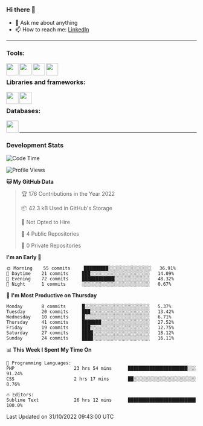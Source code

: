 ### Hi there 👋

<!-- - 🔭 I’m currently working on [huyviet] -->
- 💬 Ask me about anything
- 📫 How to reach me: [LinkedIn]
<!-- - ⚡ Fun fact: abc -->

---

### Tools:
<img align='left' height="32" width="32" src="https://cdn.jsdelivr.net/npm/simple-icons@4.8.0/icons/phpstorm.svg" />
<img align='left' height="32" width="32" src="https://cdn.jsdelivr.net/npm/simple-icons@4.8.0/icons/sublimetext.svg" />
<img align='left' height="32" width="32" src="https://cdn.jsdelivr.net/npm/simple-icons@4.8.0/icons/laragon.svg" />
<img align='left' height="32" width="32" src="https://cdn.jsdelivr.net/npm/simple-icons@4.8.0/icons/xampp.svg" />
<br>

### Libraries and frameworks:
<img align='left' height="32" width="32" src="https://cdn.jsdelivr.net/npm/simple-icons@4.8.0/icons/laravel.svg" />
<img align='left' height="32" width="32" src="https://cdn.jsdelivr.net/npm/simple-icons@4.8.0/icons/jquery.svg" />
<br>

### Databases:
<img align='left' height="32" width="32" src="https://cdn.jsdelivr.net/npm/simple-icons@4.8.0/icons/mysql.svg" />
<br>

---
### Development Stats
<!--START_SECTION:waka-->
![Code Time](http://img.shields.io/badge/Code%20Time-281%20hrs%2041%20mins-blue)

![Profile Views](http://img.shields.io/badge/Profile%20Views-4-blue)

**🐱 My GitHub Data** 

> 🏆 176 Contributions in the Year 2022
 > 
> 📦 42.3 kB Used in GitHub's Storage 
 > 
> 🚫 Not Opted to Hire
 > 
> 📜 4 Public Repositories 
 > 
> 🔑 0 Private Repositories  
 > 
**I'm an Early 🐤** 

```text
🌞 Morning    55 commits     █████████░░░░░░░░░░░░░░░░   36.91% 
🌆 Daytime    21 commits     ███░░░░░░░░░░░░░░░░░░░░░░   14.09% 
🌃 Evening    72 commits     ████████████░░░░░░░░░░░░░   48.32% 
🌙 Night      1 commits      ░░░░░░░░░░░░░░░░░░░░░░░░░   0.67%

```
📅 **I'm Most Productive on Thursday** 

```text
Monday       8 commits      █░░░░░░░░░░░░░░░░░░░░░░░░   5.37% 
Tuesday      20 commits     ███░░░░░░░░░░░░░░░░░░░░░░   13.42% 
Wednesday    10 commits     █░░░░░░░░░░░░░░░░░░░░░░░░   6.71% 
Thursday     41 commits     ███████░░░░░░░░░░░░░░░░░░   27.52% 
Friday       19 commits     ███░░░░░░░░░░░░░░░░░░░░░░   12.75% 
Saturday     27 commits     ████░░░░░░░░░░░░░░░░░░░░░   18.12% 
Sunday       24 commits     ████░░░░░░░░░░░░░░░░░░░░░   16.11%

```


📊 **This Week I Spent My Time On** 

```text
💬 Programming Languages: 
PHP                      23 hrs 54 mins      ██████████████████████░░░   91.24% 
CSS                      2 hrs 17 mins       ██░░░░░░░░░░░░░░░░░░░░░░░   8.76%

🔥 Editors: 
Sublime Text             26 hrs 12 mins      █████████████████████████   100.0%

```


 Last Updated on 31/10/2022 09:43:00 UTC
<!--END_SECTION:waka-->

[huyviet]: https://huyviet.vn/
[LinkedIn]: https://www.linkedin.com/in/huy-nguyễn-733a23246/
